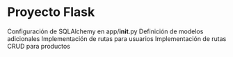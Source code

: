 # Proyecto Flask
Configuración de SQLAlchemy en app/__init__.py
Definición de modelos adicionales
Implementación de rutas para usuarios
Implementación de rutas CRUD para productos
